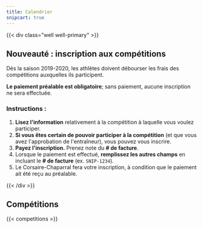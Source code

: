 ```yaml
---
title: Calendrier
snipcart: true
---
```


{{< div class="well well-primary" >}}
## Nouveauté : inscription aux compétitions

Dès la saison 2019-2020, les athlètes doivent débourser les frais des compétitions auxquelles ils participent.

**Le paiement préalable est obligatoire**; sans paiement, aucune inscription ne sera effectuée.

### Instructions :

1. **Lisez l'information** relativement à la compétition à laquelle vous voulez participer.
2. **Si vous êtes certain de pouvoir participer à la compétition** (et que vous avez l'approbation de l'entraîneur), vous pouvez vous inscrire.
3. **Payez l'inscription.** Prenez note du **# de facture**.
4. Lorsque le paiement est effectué, **remplissez les autres champs** en incluant le **# de facture** (ex. `SNIP-1234`).
5. Le Corsaire-Chaparral fera votre inscription, à condition que le paiement ait été reçu au préalable.

{{< /div >}}

## Compétitions

{{< competitions >}}
